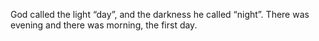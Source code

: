 God called the light “day”, and the darkness he called “night”. There was evening and there was morning, the first day.